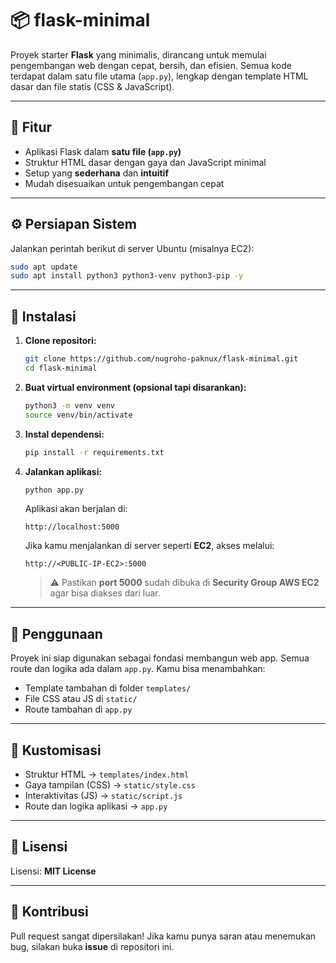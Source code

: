 # 📦 flask-minimal

Proyek starter **Flask** yang minimalis, dirancang untuk memulai pengembangan web dengan cepat, bersih, dan efisien. Semua kode terdapat dalam satu file utama (`app.py`), lengkap dengan template HTML dasar dan file statis (CSS & JavaScript).

---

## 🎯 Fitur

- Aplikasi Flask dalam **satu file (`app.py`)**
- Struktur HTML dasar dengan gaya dan JavaScript minimal
- Setup yang **sederhana** dan **intuitif**
- Mudah disesuaikan untuk pengembangan cepat

---

## ⚙️ Persiapan Sistem

Jalankan perintah berikut di server Ubuntu (misalnya EC2):

```bash
sudo apt update
sudo apt install python3 python3-venv python3-pip -y
```

---

## 🚀 Instalasi

1. **Clone repositori:**

   ```bash
   git clone https://github.com/nugroho-paknux/flask-minimal.git
   cd flask-minimal
   ```

2. **Buat virtual environment (opsional tapi disarankan):**

   ```bash
   python3 -m venv venv
   source venv/bin/activate
   ```

3. **Instal dependensi:**

   ```bash
   pip install -r requirements.txt
   ```

4. **Jalankan aplikasi:**

   ```bash
   python app.py
   ```

   Aplikasi akan berjalan di:
   ```
   http://localhost:5000
   ```

   Jika kamu menjalankan di server seperti **EC2**, akses melalui:
   ```
   http://<PUBLIC-IP-EC2>:5000
   ```

   > ⚠️ Pastikan **port 5000** sudah dibuka di **Security Group AWS EC2** agar bisa diakses dari luar.

---

## 🧪 Penggunaan

Proyek ini siap digunakan sebagai fondasi membangun web app. Semua route dan logika ada dalam `app.py`. Kamu bisa menambahkan:

- Template tambahan di folder `templates/`
- File CSS atau JS di `static/`
- Route tambahan di `app.py`

---

## 🎨 Kustomisasi

- Struktur HTML → `templates/index.html`
- Gaya tampilan (CSS) → `static/style.css`
- Interaktivitas (JS) → `static/script.js`
- Route dan logika aplikasi → `app.py`

---

## 📄 Lisensi

Lisensi: **MIT License**

---

## 🤝 Kontribusi

Pull request sangat dipersilakan! Jika kamu punya saran atau menemukan bug, silakan buka **issue** di repositori ini.
